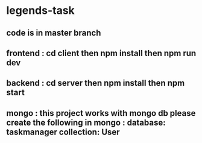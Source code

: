 # legends-task
## code is in master branch
## frontend : cd client then npm install then npm run dev
## backend : cd server then npm install then npm start
## mongo : this project works with mongo db please create the following in mongo :  database: taskmanager    collection: User
